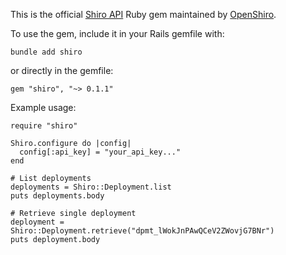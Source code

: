 This is the official [Shiro API](https://openshiro.com/api/v1/docs) Ruby gem maintained by [OpenShiro](https://openshiro.com).

To use the gem, include it in your Rails gemfile with:

`bundle add shiro`

or directly in the gemfile:

`gem "shiro", "~> 0.1.1"`

Example usage:

````
require "shiro"

Shiro.configure do |config|
  config[:api_key] = "your_api_key..."
end

# List deployments
deployments = Shiro::Deployment.list
puts deployments.body

# Retrieve single deployment
deployment = Shiro::Deployment.retrieve("dpmt_lWokJnPAwQCeV2ZWovjG7BNr")
puts deployment.body
````
